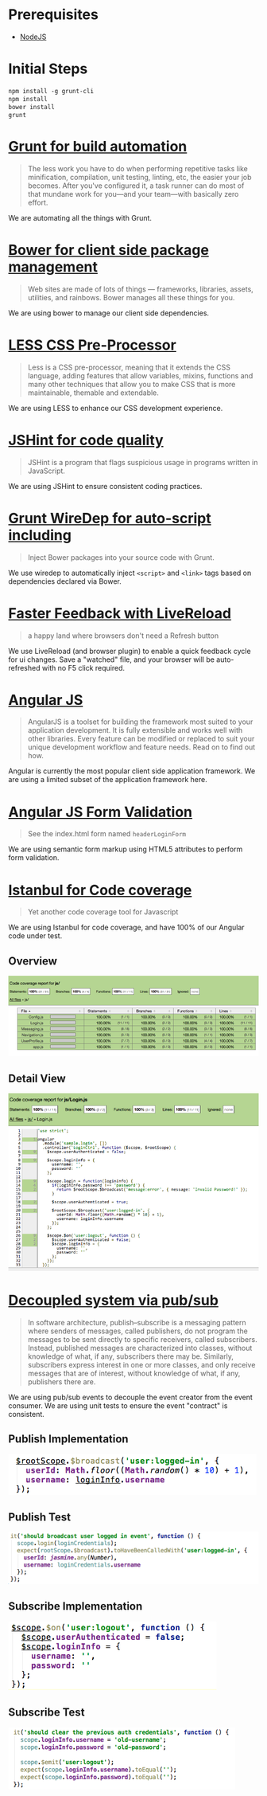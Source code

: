 # Prerequisites
* [NodeJS](http://nodejs.org/)

# Initial Steps
```
npm install -g grunt-cli
npm install
bower install
grunt
```
# [Grunt for build automation](http://gruntjs.com/)
> The less work you have to do when performing repetitive tasks like minification, compilation, unit testing, linting, etc, the easier your job becomes. After you've configured it, a task runner can do most of that mundane work for you—and your team—with basically zero effort.

We are automating all the things with Grunt. 

# [Bower for client side package management]()
> Web sites are made of lots of things — frameworks, libraries, assets, utilities, and rainbows. Bower manages all these things for you.

We are using bower to manage our client side dependencies.

# [LESS CSS Pre-Processor](http://lesscss.org/)
> Less is a CSS pre-processor, meaning that it extends the CSS language, adding features that allow variables, mixins, functions and many other techniques that allow you to make CSS that is more maintainable, themable and extendable.

We are using LESS to enhance our CSS development experience.

# [JSHint for code quality](http://www.jshint.com/docs/)
> JSHint is a program that flags suspicious usage in programs written in JavaScript.

We are using JSHint to ensure consistent coding practices.

# [Grunt WireDep for auto-script including](https://github.com/stephenplusplus/grunt-wiredep)
> Inject Bower packages into your source code with Grunt.

We use wiredep to automatically inject ```<script>``` and ```<link>``` tags based on dependencies declared via Bower.

# [Faster Feedback with LiveReload](http://livereload.com/)
> a happy land where browsers don't need a Refresh button

We use LiveReload (and browser plugin) to enable a quick feedback cycle for ui changes. Save a "watched" file, and your browser will be auto-refreshed with no F5 click required.

# [Angular JS](https://angularjs.org/)
> AngularJS is a toolset for building the framework most suited to your application development. It is fully extensible and works well with other libraries. Every feature can be modified or replaced to suit your unique development workflow and feature needs. Read on to find out how.

Angular is currently the most popular client side application framework. We are using a limited subset of the application framework here.

# [Angular JS Form Validation](https://docs.angularjs.org/guide/forms)
> See the index.html form named ```headerLoginForm```

We are using semantic form markup using HTML5 attributes to perform form validation.

# [Istanbul for Code coverage](http://gotwarlost.github.io/istanbul/)
> Yet another code coverage tool for Javascript

We are using Istanbul for code coverage, and have 100% of our Angular code under test.

## Overview
![Code Coverage Detail Overview](/screenshots/code_coverage_overview.png "Code Coverage Overview")

## Detail View
![Code Coverage Detail View](/screenshots/code_coverage_detail.png "Code Coverage Detail View")

# [Decoupled system via pub/sub](http://en.wikipedia.org/wiki/Publish%E2%80%93subscribe_pattern)
>In software architecture, publish–subscribe is a messaging pattern where senders of messages, called publishers, do not program the messages to be sent directly to specific receivers, called subscribers. Instead, published messages are characterized into classes, without knowledge of what, if any, subscribers there may be. Similarly, subscribers express interest in one or more classes, and only receive messages that are of interest, without knowledge of what, if any, publishers there are.

We are using pub/sub events to decouple the event creator from the event consumer. We are using unit tests to ensure the event "contract" is consistent.

## Publish Implementation
![Publish Implementation](/screenshots/pubsub_pub.png "")

## Publish Test
![Publish Implementation](/screenshots/pubsub_pub_test.png "")

## Subscribe Implementation
![Subscribe Implementation](/screenshots/pubsub_sub.png "")

## Subscribe Test
![Subscribe Implementation](/screenshots/pubsub_sub_test.png "")